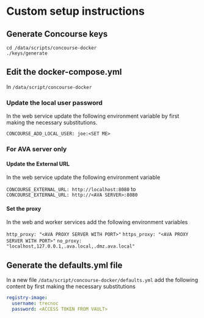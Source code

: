 # Custom setup instructions

## Generate Concourse keys

```shell
cd /data/scripts/concourse-docker
./keys/generate
```

## Edit the docker-compose.yml

In `/data/script/concourse-docker`

### Update the local user password

In the web service update the following environment variable by first making the necessary substitutions.

`CONCOURSE_ADD_LOCAL_USER: joe:<SET ME>`

### For AVA server only

#### Update the External URL

In the web service update the following environment variable

`CONCOURSE_EXTERNAL_URL: http://localhost:8080` to `CONCOURSE_EXTERNAL_URL: http://<AVA SERVER>:8080`

#### Set the proxy

In the web and worker services add the following environment variables

`http_proxy: "<AVA PROXY SERVER WITH PORT>"`
`https_proxy: "<AVA PROXY SERVER WITH PORT>"`
`no_proxy: "localhost,127.0.0.1,.ava.local,.dmz.ava.local"`

## Generate the defaults.yml file

In a new file `/data/script/concourse-docker/defaults.yml` add the following content by first making the necessary substitutions

```yaml
registry-image:
  username: trecnoc
  password: <ACCESS TOKEN FROM VAULT>
```
